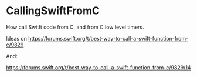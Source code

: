# CallingSwiftFromC

How call Switft code from C, and from C low level timers.

Ideas on https://forums.swift.org/t/best-way-to-call-a-swift-function-from-c/9829

And:

https://forums.swift.org/t/best-way-to-call-a-swift-function-from-c/9829/14





